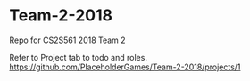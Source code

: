 # Team-2-2018
Repo for CS2S561 2018 Team 2

Refer to Project tab to todo and roles.
https://github.com/PlaceholderGames/Team-2-2018/projects/1
